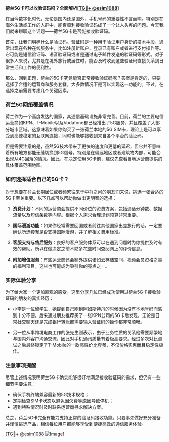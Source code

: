 **荷兰5G卡可以收验证码吗？全面解析[[TG💪+ @esim1088](https://t.me/s/esim1088)]**

在当今数字化时代，无论是国内还是国外，手机号码的重要性不言而喻。特别是在海外生活或工作的人群中，能否顺利接收验证码成了一个让人头疼的问题。今天我们就来聊聊这个话题——荷兰5G卡是否能接收验证码。

首先，让我们明确什么是验证码。验证码是一种用于验证用户身份的技术手段，通常出现在各种在线服务中，比如注册新账户、登录已有账户或者进行支付操作等。它可能是短信验证码、语音验证码或者是通过电子邮件发送的验证码等形式。对于很多人来说，尤其是在境外旅行或居住时，能否及时收到这些验证码直接关系到日常生活和工作的便利性。

那么，回到正题，荷兰的5G卡究竟能否正常接收验证码呢？答案是肯定的，只要选择了合适的运营商和服务套餐，大多数情况下是可以实现这一功能的。不过，在选择之前需要考虑几个关键因素。

### 荷兰5G网络覆盖情况

荷兰作为一个高度发达的国家，其通信基础设施非常完善。目前，荷兰的主要电信运营商如KPN、T-Mobile以及Vodafone都已经推出了5G服务，并且覆盖了大部分城市区域。这意味着如果你购买了一张荷兰本地的5G SIM卡，理论上是可以享受到高速稳定的互联网连接，同时也能够接收到来自各个平台的验证码。

但是需要注意的是，虽然5G技术带来了更快的速度和更低的延迟，但它并不意味着所有地方都能无缝切换到5G信号。特别是在偏远地区或者建筑物内部，可能会出现从4G回落的情况。因此，在决定使用5G卡前，建议先查看当地运营商提供的具体覆盖范围地图。

### 如何选择适合自己的5G卡？

对于想要在荷兰长期居住或者频繁往来于中荷之间的朋友们来说，挑选一张合适的5G卡至关重要。以下几点可以帮助你做出更明智的选择：

1. **资费计划**：不同的运营商会提供不同价位的资费方案，包括通话分钟数、数据流量以及短信条数等内容。根据个人需求合理规划预算非常重要。
   
2. **国际漫游功能**：如果你经常需要回国或者前往其他国家出差旅行的话，一定要确认所选套餐是否支持国际漫游，并了解相关费用标准。
   
3. **客服支持与售后服务**：良好的客户服务体系可以在遇到问题时为你提供及时有效的帮助。所以在做决定之前不妨多花些时间查阅网上的评价信息。
   
4. **附加增值服务**：有些运营商还会额外提供诸如云存储空间、视频会员资格之类的福利项目，这些也可能成为吸引你的亮点之一。

### 实际体验分享

为了给大家一个更加直观的感受，这里分享几位已经成功使用过荷兰5G卡接收验证码的朋友的真实经历：

- 小李是一位留学生，她提到自己刚到阿姆斯特丹的时候因为没有本地号码而感到十分不便。后来通过朋友推荐买了一张KPN公司的5G卡后发现，无论是日常社交聊天还是完成银行转账都需要输入验证码的操作都非常顺畅。
  
- 另一位从事跨境电商工作的张先生则表示，由于业务性质的关系他需要频繁地与国内外客户沟通交流，因此对手机通讯质量有着极高要求。经过多次对比测试之后最终锁定了T-Mobile的一款高性价比套餐，不仅价格实惠而且稳定性极佳。

### 注意事项提醒

尽管上述情况表明荷兰5G卡确实能够很好地满足接收验证码的需求，但仍有一些细节需要注意：

- 确保手机终端兼容最新的5G技术规格；
- 定期检查SIM卡状态以避免因欠费等原因导致停机；
- 遇到特殊情况时及时联系运营商寻求解决方案。

总之，荷兰5G卡完全有能力支持正常的验证码接收功能。只要事先做好充分准备并谨慎挑选产品，相信每位用户都能够享受到便捷高效的通信服务体验。

[[TG💪+ @esim1088](https://t.me/s/esim1088) ![Image](https://i.postimg.cc/4NQfJmqS/Snipaste-2025-05-13-00-14-12.png)]
